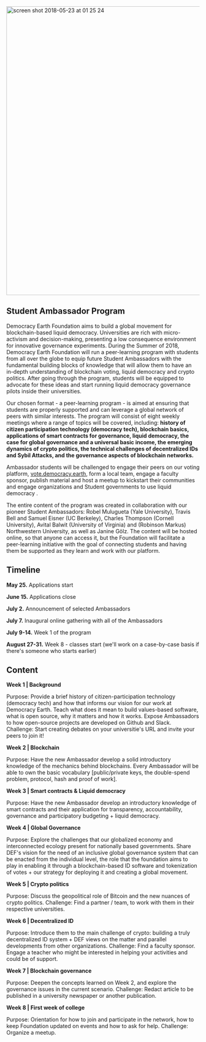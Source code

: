    <img width="753" alt="screen shot 2018-05-23 at 01 25 24" src="https://user-images.githubusercontent.com/18194034/40403430-443f636c-5e28-11e8-8fa3-8e4b6f18dcf7.png">

## Student Ambassador Program

Democracy Earth Foundation aims to build a global movement for blockchain-based liquid democracy. Universities are rich with micro-activism and decision-making, presenting a low consequence environment for innovative governance experiments. During the Summer of 2018, Democracy Earth Foundation will run a peer-learning program with students from all over the globe to equip future Student Ambassadors with the fundamental building blocks of knowledge that will allow them to have an in-depth understanding of blockchain voting, liquid democracy and crypto politics. After going through the program, students will be equipped to advocate for these ideas and start running liquid democracy governance pilots inside their universities. 

Our chosen format - a peer-learning program - is aimed at ensuring that students are properly supported and can leverage a global network of peers with similar interests. The program will consist of eight weekly meetings where a range of topics will be covered, including: **history of citizen participation technology (democracy tech), blockchain basics, applications of smart contracts for governance, liquid democracy, the case for global governance and a universal basic income, the emerging dynamics of crypto politics, the technical challenges of decentralized IDs and Sybil Attacks, and the governance aspects of blockchain networks.** 

Ambassador students will be challenged to engage their peers on our voting platform, [vote.democracy.earth](https://vote.democracy.earth/), form a local team, engage a faculty sponsor, publish material and host a meetup to kickstart their communities and engage organizations and Student governments to use liquid democracy . 

The entire content of the program was created in collaboration with our pioneer Student Ambassadors: Robel Mulugueta (Yale University), Travis Bell and Samuel Eisner (UC Berkeley), Charles Thompson (Cornell University), Avital Balwit (University of Virginia) and (Robinson Markus) Northwestern University, as well as Janine Gölz. The content will be hosted online, so that anyone can access it, but the Foundation will facilitate a peer-learning initiative with the goal of connecting students and having them be supported as they learn and work with our platform.

## Timeline

**May 25.**   Applications start 

**June 15.**   Applications close

**July 2.**   Announcement of selected Ambassadors 

**July 7.**   Inaugural online gathering with all of the Ambassadors

**July 9-14.**   Week 1 of the program

**August 27-31.**   Week 8 - classes start (we'll work on a case-by-case basis if there's someone who starts earlier)

## Content

**Week 1 | Background**

Purpose:	Provide a brief history of citizen-participation technology (democracy tech) and how that informs our vision for our work at Democracy Earth. Teach what does it mean to build values-based software, what is open source, why it matters and how it works. Expose Ambassadors to how open-source projects are developed on Github and Slack.
Challenge: Start creating debates on your universitie's URL and invite your peers to join it!

**Week 2  | Blockchain**

Purpose:	Have the new Ambassador develop a solid introductory knowledge of the mechanics behind blockchains. Every Ambassador will be able to own the basic vocabulary [public/private keys, the double-spend problem, protocol, hash and proof of work].

**Week 3 | Smart contracts & Liquid democracy**

Purpose:	Have the new Ambassador develop an introductory knowledge of smart contracts and their application for transparency, accountability, governance and participatory budgeting + liquid democracy.

**Week 4 | Global Governance**

Purpose:	Explore the challenges that our globalized economy and interconnected ecology present for nationally based governments. Share DEF's vision for the need of an inclusive global governance system that can be enacted from the individual level, the role that the foundation aims to play in enabling it through a blockchain-based ID software and tokenization of votes + our strategy for deploying it and creating a global movement.

**Week 5 | Crypto politics**

Purpose:	Discuss the geopolitical role of Bitcoin and the new nuances of crypto politics. 
Challenge:	Find a partner / team, to work with them in their respective universities.


**Week 6 | Decentralized ID**

Purpose: 	Introduce them to the main challenge of crypto: building a truly decentralized ID system + DEF views on the matter and parallel developments from other organizations. 
Challenge:	Find a faculty sponsor. Engage a teacher who might be interested in helping your activities and could be of support.


**Week 7 | Blockchain governance**

Purpose: 	Deepen the concepts learned on Week 2, and explore the governance issues in the current scenario. 
Challenge: 	Redact article to be published in a university newspaper or another publication.

**Week 8  | First week of college**

Purpose:	Orientation for how to join and participate in the network, how to keep Foundation updated on events and how to ask for help.
Challenge: 	Organize a meetup.





